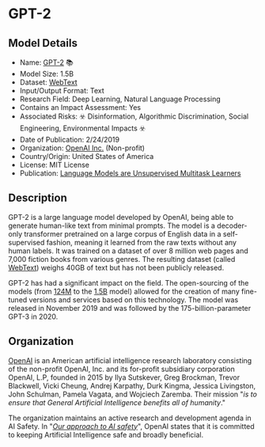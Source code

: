# GPT-2

## Model Details

- Name: [GPT-2](https://github.com/openai/gpt-2) 📚
- Model Size: 1.5B
- Dataset: [WebText](https://github.com/openai/gpt-2/blob/master/domains.txt)
- Input/Output Format: Text
- Research Field: Deep Learning, Natural Language Processing
- Contains an Impact Assessment: Yes
- Associated Risks: ☣️ Disinformation, Algorithmic Discrimination, Social Engineering, Environmental Impacts ☣️
- Date of Publication: 2/24/2019
- Organization: [OpenAI Inc.](https://openai.com/) (Non-profit)
- Country/Origin: United States of America
- License: MIT License
- Publication: [Language Models are Unsupervised Multitask Learners](https://cdn.openai.com/better-language-models/language_models_are_unsupervised_multitask_learners.pdf)

## Description

GPT-2 is a large language model developed by OpenAI, being able to generate human-like text from minimal prompts. The model is a decoder-only transformer pretrained on a large corpus of English data in a self-supervised fashion, meaning it learned from the raw texts without any human labels. It was trained on a dataset of over 8 million web pages and 7,000 fiction books from various genres. The resulting dataset (called [WebText](https://github.com/openai/gpt-2/blob/master/domains.txt)) weighs 40GB of text but has not been publicly released.

GPT-2 has had a significant impact on the field. The open-sourcing of the models (from [124M](https://huggingface.co/gpt2) to the [1.5B](https://huggingface.co/gpt2-xl) model) allowed for the creation of many fine-tuned versions and services based on this technology. The model was released in November 2019 and was followed by the 175-billion-parameter GPT-3 in 2020.

## Organization

[OpenAI](https://openai.com/) is an American artificial intelligence research laboratory consisting of the non-profit OpenAI, Inc. and its for-profit subsidiary corporation OpenAI, L.P, founded in 2015 by Ilya Sutskever, Greg Brockman, Trevor Blackwell, Vicki Cheung, Andrej Karpathy, Durk Kingma, Jessica Livingston, John Schulman, Pamela Vagata, and Wojciech Zaremba. Their mission "_is to ensure that General Artificial Intelligence benefits all of humanity_."  
  
The organization maintains an active research and development agenda in AI Safety. In "_[Our approach to AI safety](https://openai.com/blog/our-approach-to-ai-safety)_", OpenAI states that it is committed to keeping Artificial Intelligence safe and broadly beneficial. 

